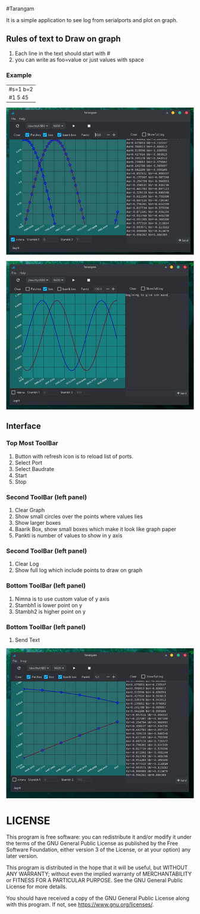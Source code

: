 #Tarangam

It is a simple application to see log from serialports and plot on graph.

## Rules of text to Draw on graph 
1. Each line in the text should start with #
2. you can write as foo=value or just values with space

### Example
|        |
|--------|
|#s=1 b=2|
|#1 5 45 |


![3](screenshots/3.png)

![1](screenshots/1.png)

## Interface
### Top Most ToolBar
1. Button with refresh icon is to reload list of ports.
2. Select Port
3. Select Baudrate
4. Start
5. Stop

### Second ToolBar (left panel)
1. Clear Graph
2. Show small circles over the points where values lies
3. Show larger boxes
4. Baarik Box, show small boxes which make it look like graph paper
5. Pankti is number of values to show in y axis

### Second ToolBar (left panel)
1. Clear Log
2. Show full log which include points to draw on graph

### Bottom ToolBar (left panel)
1. Nimna is to use custom value of y axis
2. Stambh1 is lower point on y
3. Stambh2 is higher point on y

### Bottom ToolBar (left panel)
1. Send Text

![2](screenshots/2.png)

# LICENSE
This program is free software: you can redistribute it and/or modify
it under the terms of the GNU General Public License as published by
the Free Software Foundation, either version 3 of the License, or
at your option) any later version.

This program is distributed in the hope that it will be useful,
but WITHOUT ANY WARRANTY; without even the implied warranty of
MERCHANTABILITY or FITNESS FOR A PARTICULAR PURPOSE.  See the
GNU General Public License for more details.

You should have received a copy of the GNU General Public License
along with this program.  If not, see <https://www.gnu.org/licenses/>.

